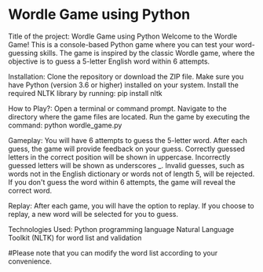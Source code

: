 # Wordle Game using Python

Title of the project: Wordle Game using Python
Welcome to the Wordle Game! This is a console-based Python game where you can test your word-guessing skills. The game is inspired by the classic Wordle game, where the objective is to guess a 5-letter English word within 6 attempts.

Installation:
Clone the repository or download the ZIP file.
Make sure you have Python (version 3.6 or higher) installed on your system.
Install the required NLTK library by running: pip install nltk

How to Play?:
Open a terminal or command prompt.
Navigate to the directory where the game files are located.
Run the game by executing the command: python wordle_game.py

Gameplay:
You will have 6 attempts to guess the 5-letter word.
After each guess, the game will provide feedback on your guess.
Correctly guessed letters in the correct position will be shown in uppercase.
Incorrectly guessed letters will be shown as underscores _.
Invalid guesses, such as words not in the English dictionary or words not of length 5, will be rejected.
If you don't guess the word within 6 attempts, the game will reveal the correct word.

Replay:
After each game, you will have the option to replay.
If you choose to replay, a new word will be selected for you to guess.

Technologies Used:
Python programming language
Natural Language Toolkit (NLTK) for word list and validation

#Please note that you can modify the word list according to your convenience.

